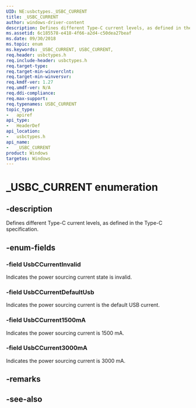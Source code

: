 ```yaml
---
UID: NE:usbctypes._USBC_CURRENT
title: _USBC_CURRENT
author: windows-driver-content
description: Defines different Type-C current levels, as defined in the Type-C specification.
ms.assetid: 6c185578-e418-4f66-a2d4-c50dea27beaf
ms.date: 09/30/2018
ms.topic: enum
ms.keywords: _USBC_CURRENT, USBC_CURRENT, 
req.header: usbctypes.h
req.include-header: usbctypes.h
req.target-type:
req.target-min-winverclnt:
req.target-min-winversvr:
req.kmdf-ver: 1.27
req.umdf-ver: N/A
req.ddi-compliance:
req.max-support:
req.typenames: USBC_CURRENT
topic_type: 
-	apiref
api_type: 
-	HeaderDef
api_location: 
-	usbctypes.h
api_name: 
-	_USBC_CURRENT
product: Windows
targetos: Windows
---
```


# _USBC_CURRENT enumeration

## -description
Defines different Type-C current levels, as defined in the Type-C specification.


## -enum-fields

### -field UsbCCurrentInvalid 
Indicates the power sourcing current state is invalid.

### -field UsbCCurrentDefaultUsb 
Indicates the power sourcing current is the default USB current.

### -field UsbCCurrent1500mA 
Indicates the power sourcing current is 1500 mA.

### -field UsbCCurrent3000mA 
Indicates the power sourcing current is 3000 mA.

## -remarks

## -see-also
